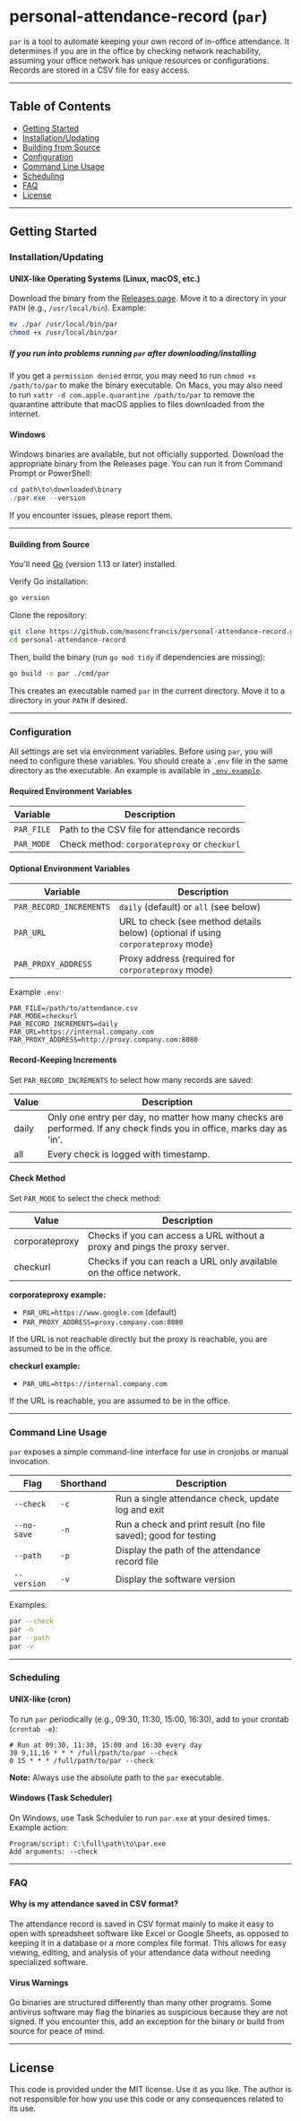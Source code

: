 
# personal-attendance-record (`par`)

`par` is a tool to automate keeping your own record of in-office attendance. It determines if you are in the office by checking network reachability, assuming your office network has unique resources or configurations. Records are stored in a CSV file for easy access.

---

## Table of Contents

- [Getting Started](#getting-started)
- [Installation/Updating](#installationupdating)
- [Building from Source](#building-from-source)
- [Configuration](#configuration)
- [Command Line Usage](#command-line-usage)
- [Scheduling](#scheduling)
- [FAQ](#faq)
- [License](#license)

---

## Getting Started


### Installation/Updating


#### UNIX-like Operating Systems (Linux, macOS, etc.)


Download the binary from the [Releases page](https://github.com/masoncfrancis/personal-attendance-record/releases). Move it to a directory in your `PATH` (e.g., `/usr/local/bin`). Example:

```bash
mv ./par /usr/local/bin/par
chmod +x /usr/local/bin/par
```


##### If you run into problems running `par` after downloading/installing

If you get a `permission denied` error, you may need to run `chmod +x /path/to/par` to make the binary executable. On Macs, you may also need to run `xattr -d com.apple.quarantine /path/to/par` to remove the quarantine attribute that macOS applies to files downloaded from the internet.


#### Windows


Windows binaries are available, but not officially supported. Download the appropriate binary from the Releases page. You can run it from Command Prompt or PowerShell:

```powershell
cd path\to\downloaded\binary
./par.exe --version
```

If you encounter issues, please report them.



---

#### Building from Source


You'll need [Go](https://go.dev/dl/) (version 1.13 or later) installed.


Verify Go installation:

```bash
go version
```

Clone the repository:

```bash
git clone https://github.com/masoncfrancis/personal-attendance-record.git
cd personal-attendance-record
```


Then, build the binary (run `go mod tidy` if dependencies are missing):

```bash
go build -o par ./cmd/par
```


This creates an executable named `par` in the current directory. Move it to a directory in your `PATH` if desired.


---

### Configuration

All settings are set via environment variables. Before using `par`, you will need to configure these variables. You should create a `.env` file in the same directory as the executable. An example is available in [`.env.example`](.env.example).

#### Required Environment Variables

| Variable              | Description                                                      |
|-----------------------|------------------------------------------------------------------|
| `PAR_FILE`            | Path to the CSV file for attendance records                      |
| `PAR_MODE`            | Check method: `corporateproxy` or `checkurl`                     |

#### Optional Environment Variables

| Variable                  | Description                                                      |
|---------------------------|------------------------------------------------------------------|
| `PAR_RECORD_INCREMENTS`   | `daily` (default) or `all` (see below)                           |
| `PAR_URL`                 | URL to check (see method details below) (optional if using `corporateproxy` mode) |
| `PAR_PROXY_ADDRESS`       | Proxy address (required for `corporateproxy` mode)               |

Example `.env`:

```env
PAR_FILE=/path/to/attendance.csv
PAR_MODE=checkurl
PAR_RECORD_INCREMENTS=daily
PAR_URL=https://internal.company.com
PAR_PROXY_ADDRESS=http://proxy.company.com:8080
```


#### Record-Keeping Increments

Set `PAR_RECORD_INCREMENTS` to select how many records are saved:

| Value  | Description                                                                 |
|--------|-----------------------------------------------------------------------------|
| daily  | Only one entry per day, no matter how many checks are performed. If any check finds you in office, marks day as 'in'.|
| all    | Every check is logged with timestamp.                                       |

#### Check Method

Set `PAR_MODE` to select the check method:

| Value            | Description                                                                                 |
|-----------------|---------------------------------------------------------------------------------------------|
| corporateproxy  | Checks if you can access a URL without a proxy and pings the proxy server.                  |
| checkurl        | Checks if you can reach a URL only available on the office network.                         |

**corporateproxy example:**

- `PAR_URL=https://www.google.com` (default)
- `PAR_PROXY_ADDRESS=proxy.company.com:8080`

If the URL is not reachable directly but the proxy is reachable, you are assumed to be in the office.

**checkurl example:**

- `PAR_URL=https://internal.company.com`

If the URL is reachable, you are assumed to be in the office.



---

### Command Line Usage

`par` exposes a simple command-line interface for use in cronjobs or manual invocation.

| Flag         | Shorthand | Description                                         |
|--------------|-----------|-----------------------------------------------------|
| `--check`    | `-c`      | Run a single attendance check, update log and exit  |
| `--no-save`  | `-n`      | Run a check and print result (no file saved); good for testing       |
| `--path`     | `-p`      | Display the path of the attendance record file      |
| `--version`  | `-v`      | Display the software version                        |

Examples:

```bash
par --check
par -n
par --path
par -v
```



---

### Scheduling

#### UNIX-like (cron)

To run `par` periodically (e.g., 09:30, 11:30, 15:00, 16:30), add to your crontab (`crontab -e`):

```cron
# Run at 09:30, 11:30, 15:00 and 16:30 every day
30 9,11,16 * * * /full/path/to/par --check
0 15 * * * /full/path/to/par --check
```

**Note:** Always use the absolute path to the `par` executable.

#### Windows (Task Scheduler)

On Windows, use Task Scheduler to run `par.exe` at your desired times. Example action:

```
Program/script: C:\full\path\to\par.exe
Add arguments: --check
```


---

### FAQ


#### Why is my attendance saved in CSV format?


The attendance record is saved in CSV format mainly to make it easy to open with spreadsheet software like Excel or Google Sheets, as opposed to keeping it in a database or a more complex file format. This allows for easy viewing, editing, and analysis of your attendance data without needing specialized software.


#### Virus Warnings


Go binaries are structured differently than many other programs. Some antivirus software may flag the binaries as suspicious because they are not signed. If you encounter this, add an exception for the binary or build from source for peace of mind.



---

## License

This code is provided under the MIT license. Use it as you like. The author is not responsible for how you use this code or any consequences related to its use.
